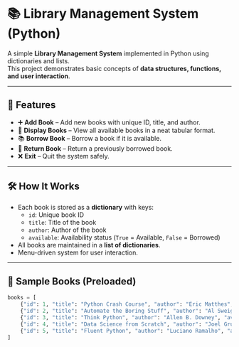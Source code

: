 # 📚 Library Management System (Python)

A simple **Library Management System** implemented in Python using dictionaries and lists.  
This project demonstrates basic concepts of **data structures, functions, and user interaction**.

---

## 🚀 Features
- ➕ **Add Book** – Add new books with unique ID, title, and author.  
- 📖 **Display Books** – View all available books in a neat tabular format.  
- 📚 **Borrow Book** – Borrow a book if it is available.  
- 🔄 **Return Book** – Return a previously borrowed book.  
- ❌ **Exit** – Quit the system safely.  

---

## 🛠️ How It Works
- Each book is stored as a **dictionary** with keys:
  - `id`: Unique book ID
  - `title`: Title of the book
  - `author`: Author of the book
  - `available`: Availability status (`True` = Available, `False` = Borrowed)
- All books are maintained in a **list of dictionaries**.
- Menu-driven system for user interaction.

---

## 📑 Sample Books (Preloaded)
```python
books = [
    {"id": 1, "title": "Python Crash Course", "author": "Eric Matthes", "available": True},
    {"id": 2, "title": "Automate the Boring Stuff", "author": "Al Sweigart", "available": True},
    {"id": 3, "title": "Think Python", "author": "Allen B. Downey", "available": False},
    {"id": 4, "title": "Data Science from Scratch", "author": "Joel Grus", "available": True},
    {"id": 5, "title": "Fluent Python", "author": "Luciano Ramalho", "available": False}
]
